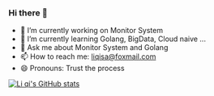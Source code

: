### Hi there 👋

- 🔭 I’m currently working on Monitor System
- 🌱 I’m currently learning Golang, BigData, Cloud naive ...
- 💬 Ask me about Monitor System and Golang
- 📫 How to reach me: liqisa@foxmail.com
- 😄 Pronouns: Trust the process

[![Li qi's GitHub stats](https://github-readme-stats.vercel.app/api?username=liqisa)](https://github.com/liqisa)

